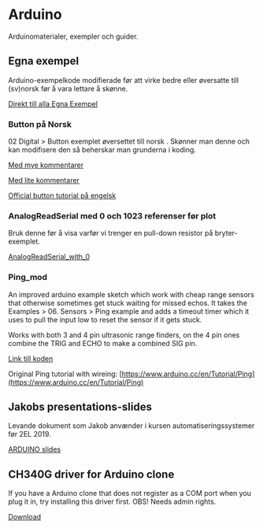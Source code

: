 # Arduino
Arduinomaterialer, exempler och guider.

## Egna exempel

Arduino-exempelkode modifierade før att virke bedre eller øversatte till (sv)norsk før å vara lettare å skønne.

[Direkt till alla Egna Exempel](Egna%20exempel/)

### Button på Norsk

02 Digital > Button exemplet øversettet till norsk . Skønner man denne och kan modifisere den så beherskar man grunderna i koding.

[Med mye kommentarer](Egna%20exempel/Button_Norsk/button_norsk.ino)

[Med lite kommentarer](Egna%20exempel/Button_Norsk_Kort/button_norsk_kort.ino)

[Official button tutorial på engelsk](http://www.arduino.cc/en/Tutorial/Button)

### AnalogReadSerial med 0 och 1023 referenser før plot

Bruk denne før å visa varfør vi trenger en pull-down resistor på bryter-exemplet.

[AnalogReadSerial_with_0](Egna%20exempel/AnalogReadSerial_with_0/AnalogReadSerial_with_0.ino)

### Ping_mod

An improved arduino example sketch which work with cheap range sensors that otherwise sometimes get stuck waiting for missed echos.
It takes the Examples > 06. Sensors > Ping example and adds a timeout timer which it uses to pull the input low to reset the sensor if it gets stuck.

Works with both 3 and 4 pin ultrasonic range finders, on the 4 pin ones combine the TRIG and ECHO to make a combined SIG pin. 

[Link till koden](Egna%20exempel/Ping_mod/Ping_mod.ino)

Original Ping tutorial with wireing: [https://www.arduino.cc/en/Tutorial/Ping](https://www.arduino.cc/en/Tutorial/Ping)

## Jakobs presentations-slides 

Levande dokument som Jakob anvænder i kursen automatiseringssystemer før 2EL 2019.

[ARDUINO slides](https://docs.google.com/presentation/d/1mvdF-Cz5dpTreEaJTI3VYqD3WL8-uSqXlwQEn87iamg/edit?usp=sharing)

## CH340G driver for Arduino clone

If you have a Arduino clone that does not register as a COM port when you plug it in, try installing this driver first.
OBS! Needs admin rights.

[Download](https://github.com/KubenKoder/Arduino/raw/master/USB%20driver/CH341SER.EXE)



